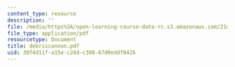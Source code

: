 ```yaml
---
content_type: resource
description: ''
file: /media/https%3A/open-learning-course-data-rc.s3.amazonaws.com/21m-735-technical-design-scenery-mechanisms-and-special-effects-spring-2004/30f4d11fa15ec24dc30867d0eddf0426_debriscannon.pdf
file_type: application/pdf
resourcetype: Document
title: debriscannon.pdf
uid: 30f4d11f-a15e-c24d-c308-67d0eddf0426
---
```

